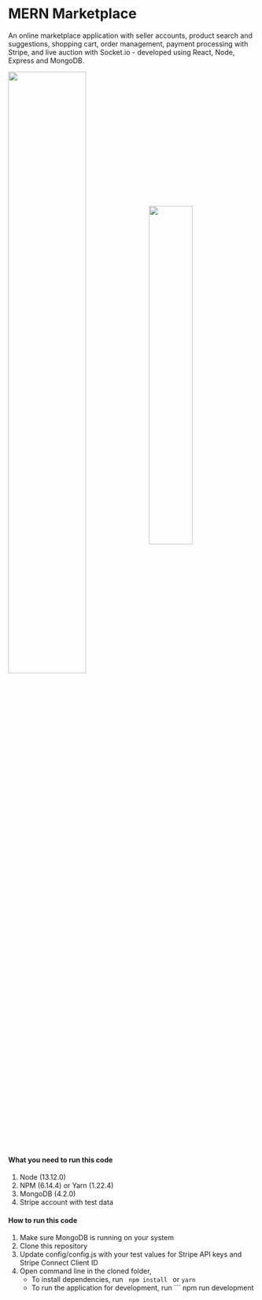# MERN Marketplace 


An online marketplace application with seller accounts, product search and suggestions, shopping cart, order management, payment processing with Stripe, and live auction with Socket.io - developed using React, Node, Express and MongoDB. 

<img align="center" src="https://s3.amazonaws.com/mernbook/git+/marketplace.png" width="56%"> <img align="center" src="https://mernbook.s3.amazonaws.com/git+/marketplace-bidding.png" width="42%">

#### What you need to run this code
1. Node (13.12.0)
2. NPM (6.14.4) or Yarn (1.22.4)
3. MongoDB (4.2.0)
4. Stripe account with test data

####  How to run this code
1. Make sure MongoDB is running on your system 
2. Clone this repository
3. Update config/config.js with your test values for Stripe API keys and Stripe Connect Client ID 
4. Open command line in the cloned folder,
   - To install dependencies, run ```  npm install  ``` or ``` yarn ```
   - To run the application for development, run ```  npm run development  



